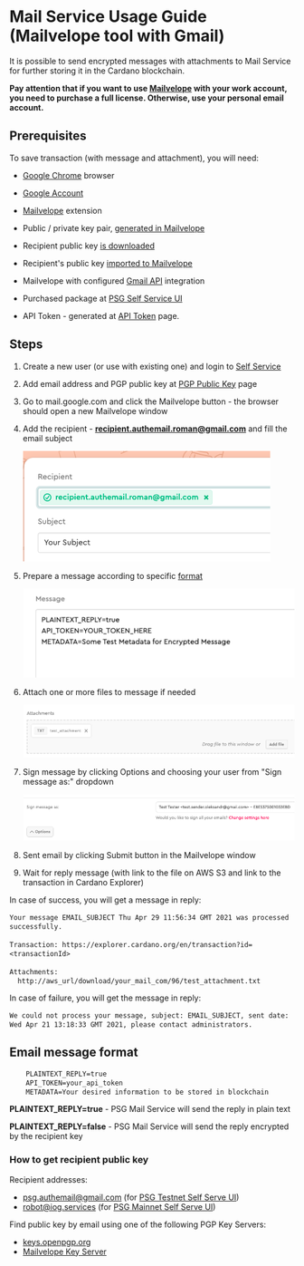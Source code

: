 # Mail Service Usage Guide (Mailvelope tool with Gmail)

It is possible to send encrypted messages with attachments to Mail Service for further storing it in the Cardano blockchain.

**Pay attention that if you want to use [Mailvelope](https://mailvelope.com/en) with your work account,
you need to purchase a full license. Otherwise, use your personal email account.**

## Prerequisites

To save transaction (with message and attachment), you will need:

* [Google Chrome](https://www.google.com/chrome/) browser

* [Google Account](https://accounts.google.com/SignUp?hl=en)

* [Mailvelope](https://chrome.google.com/webstore/detail/mailvelope/kajibbejlbohfaggdiogboambcijhkke?hl=en) extension

* Public / private key pair, [generated in Mailvelope](https://www.mailvelope.com/en/help#configuration)

* Recipient public key [is downloaded](#how-to-get-recipient-public-key)

* Recipient's public key [imported to Mailvelope](https://www.mailvelope.com/en/faq#import_keys)

* Mailvelope with configured [Gmail API](https://www.mailvelope.com/en/faq#gmail_permissions) integration

* Purchased package at [PSG Self Service UI](https://psg.iog.services/)

* API Token - generated at [API Token](https://psg.iog.services/apitokens) page.

## Steps

1. Create a new user (or use with existing one) and login to [Self Service](https://psg.iog.services/)

2. Add email address and PGP public key at [PGP Public Key](https://psg.iog.services/pgppublickey) page

3. Go to mail.google.com and click the Mailvelope button - the browser should open a new Mailvelope window

4. Add the recipient - **recipient.authemail.roman@gmail.com** and fill the email subject

   ![Recipient](./pictures/recipient_subject.png)


5. Prepare a message according to specific [format](#email-message-format)

   ![Message Body](./pictures/message_body.png)


6. Attach one or more files to message if needed

   ![Message Attachments](./pictures/attachments.png)


7. Sign message by clicking Options and choosing your user from "Sign message as:" dropdown

   ![Sign Message](./pictures/sign_message.png)


8. Sent email by clicking Submit button in the Mailvelope window

9. Wait for reply message (with link to the file on AWS S3 and link to the transaction in Cardano Explorer)

In case of success, you will get a message in reply:

``` text
Your message EMAIL_SUBJECT Thu Apr 29 11:56:34 GMT 2021 was processed successfully.

Transaction: https://explorer.cardano.org/en/transaction?id=<transactionId>

Attachments:
  http://aws_url/download/your_mail_com/96/test_attachment.txt
```

In case of failure, you will get the message in reply:

``` text
We could not process your message, subject: EMAIL_SUBJECT, sent date: Wed Apr 21 13:18:33 GMT 2021, please contact administrators.
```

## Email message format

``` text
    PLAINTEXT_REPLY=true
    API_TOKEN=your_api_token
    METADATA=Your desired information to be stored in blockchain
```

**PLAINTEXT_REPLY=true** - PSG Mail Service will send the reply in plain text

**PLAINTEXT_REPLY=false** - PSG Mail Service will send the reply encrypted by the recipient key

### How to get recipient public key
Recipient addresses:

* psg.authemail@gmail.com (for [PSG Testnet Self Serve UI](https://psg-testnet.iog.services/))
* robot@iog.services (for [PSG Mainnet Self Serve UI](https://psg.iog.services/))

Find public key by email using one of the following PGP Key Servers:

* [keys.openpgp.org](https://keys.openpgp.org/)
* [Mailvelope Key Server](https://keys.mailvelope.com/)  